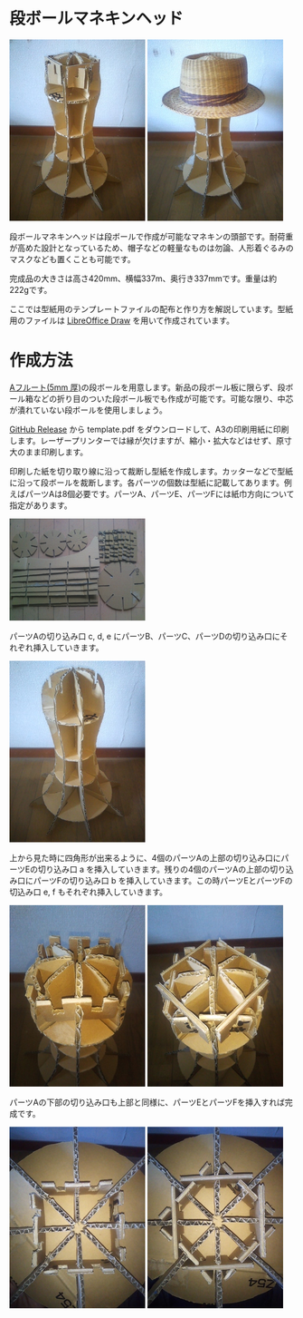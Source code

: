 <!-- Document: readme.md

	All Sailor Moon Memories のマニュアル

	Metadata:

		id - 963e0ad7-3c93-4a3a-a10a-cacdc29cfc15
		author - <qq542vev at https://purl.org/meta/me/>
		version - 1.0.1
		date - 2023-05-01
		since - 2023-04-27
		copyright - Copyright (C) 2023-2023 qq542vev. Some rights reserved.
		license - <CC-BY at https://creativecommons.org/licenses/by/4.0/>
		package - danbooru-mannequin-head

	See Also:

		* <Project homepage at https://github.com/qq542vev/danbooru-mannequin-head>
		* <Bag report at https://github.com/qq542vev/danbooru-mannequin-head/issues>
-->

# 段ボールマネキンヘッド

[![product1.jpg](images/thumbnails/product1.jpg)](images/product1.jpg) [![product2.jpg](images/thumbnails/product2.jpg)](images/product2.jpg)

段ボールマネキンヘッドは段ボールで作成が可能なマネキンの頭部です。耐荷重が高めた設計となっているため、帽子などの軽量なものは勿論、人形着ぐるみのマスクなども置くことも可能です。

完成品の大きさは高さ420mm、横幅337m、奥行き337mmです。重量は約222gです。

ここでは型紙用のテンプレートファイルの配布と作り方を解説しています。型紙用のファイルは [LibreOffice Draw](https://www.libreoffice.org/discover/draw/) を用いて作成されています。

# 作成方法

[Aフルート(5mm 厚)](https://www.bestcarton.com/jp/guide/danball/a-flute.html)の段ボールを用意します。新品の段ボール板に限らず、段ボール箱などの折り目のついた段ボール板でも作成が可能です。可能な限り、中芯が潰れていない段ボールを使用しましょう。

[GitHub Release](https://github.com/qq542vev/danbooru-mannequin-head/releases/latest) から template.pdf をダウンロードして、A3の印刷用紙に印刷します。レーザープリンターでは縁が欠けますが、縮小・拡大などはせず、原寸大のまま印刷します。

印刷した紙を切り取り線に沿って裁断し型紙を作成します。カッターなどで型紙に沿って段ボールを裁断します。各パーツの個数は型紙に記載してあります。例えばパーツAは8個必要です。パーツA、パーツE、パーツFには紙巾方向について指定があります。

[![make1.jpg](images/thumbnails/make1.jpg)](images/make1.jpg)

パーツAの切り込み口 c, d, e にパーツB、パーツC、パーツDの切り込み口にそれぞれ挿入していきます。

[![make2.jpg](images/thumbnails/make2.jpg)](images/make2.jpg)

上から見た時に四角形が出来るように、4個のパーツAの上部の切り込み口にパーツEの切り込み口 a を挿入していきます。残りの4個のパーツAの上部の切り込み口にパーツFの切り込み口 b を挿入していきます。この時パーツEとパーツFの切込み口 e, f もそれぞれ挿入していきます。

[![make3.jpg](images/thumbnails/make3.jpg)](images/make3.jpg) [![make4.jpg](images/thumbnails/make4.jpg)](images/make4.jpg)

パーツAの下部の切り込み口も上部と同様に、パーツEとパーツFを挿入すれば完成です。

[![make5.jpg](images/thumbnails/make5.jpg)](images/make5.jpg) [![make6.jpg](images/thumbnails/make6.jpg)](images/make6.jpg)

